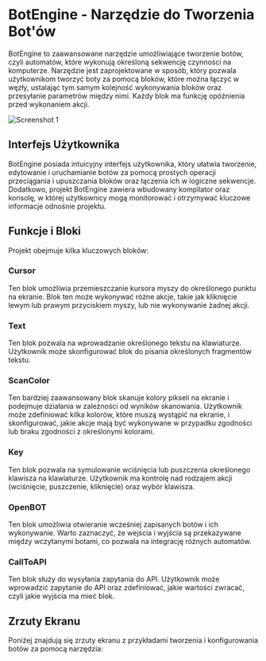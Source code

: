 # BotEngine - Narzędzie do Tworzenia Bot'ów

BotEngine to zaawansowane narzędzie umożliwiające tworzenie botów, czyli automatów, które wykonują określoną sekwencję czynności na komputerze. Narzędzie jest zaprojektowane w sposób, który pozwala użytkownikom tworzyć boty za pomocą bloków, które można łączyć w węzły, ustalając tym samym kolejność wykonywania bloków oraz przesyłanie parametrów między nimi. Każdy blok ma funkcję opóźnienia przed wykonaniem akcji.

![Screenshot 1](screenshot1.png)

## Interfejs Użytkownika
BotEngine posiada intuicyjny interfejs użytkownika, który ułatwia tworzenie, edytowanie i uruchamianie botów za pomocą prostych operacji przeciągania i upuszczania bloków oraz łączenia ich w logiczne sekwencje. Dodatkowo, projekt BotEngine zawiera wbudowany kompilator oraz konsolę, w której użytkownicy mogą monitorować i otrzymywać kluczowe informacje odnośnie projektu.

## Funkcje i Bloki
Projekt obejmuje kilka kluczowych bloków:

### Cursor
Ten blok umożliwia przemieszczanie kursora myszy do określonego punktu na ekranie. Blok ten może wykonywać różne akcje, takie jak kliknięcie lewym lub prawym przyciskiem myszy, lub nie wykonywanie żadnej akcji.

### Text
Ten blok pozwala na wprowadzanie określonego tekstu na klawiaturze. Użytkownik może skonfigurować blok do pisania określonych fragmentów tekstu.

### ScanColor
Ten bardziej zaawansowany blok skanuje kolory pikseli na ekranie i podejmuje działania w zależności od wyników skanowania. Użytkownik może zdefiniować kilka kolorów, które muszą wystąpić na ekranie, i skonfigurować, jakie akcje mają być wykonywane w przypadku zgodności lub braku zgodności z określonymi kolorami.

### Key
Ten blok pozwala na symulowanie wciśnięcia lub puszczenia określonego klawisza na klawiaturze. Użytkownik ma kontrolę nad rodzajem akcji (wciśnięcie, puszczenie, kliknięcie) oraz wybór klawisza.

### OpenBOT
Ten blok umożliwia otwieranie wcześniej zapisanych botów i ich wykonywanie. Warto zaznaczyć, że wejścia i wyjścia są przekazywane między wczytanymi botami, co pozwala na integrację różnych automatów.

### CallToAPI
Ten blok służy do wysyłania zapytania do API. Użytkownik może wprowadzić zapytanie do API oraz zdefiniować, jakie wartości zwracać, czyli jakie wyjścia ma mieć blok.

## Zrzuty Ekranu
Poniżej znajdują się zrzuty ekranu z przykładami tworzenia i konfigurowania botów za pomocą narzędzia:
